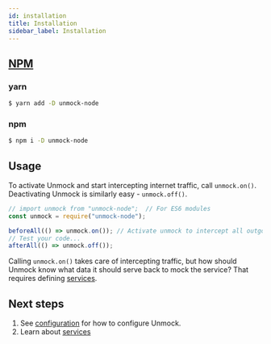 ```yaml
---
id: installation
title: Installation
sidebar_label: Installation
---
```


## [NPM](https://www.npmjs.com)

### yarn

```bash
$ yarn add -D unmock-node
```

### npm

```bash
$ npm i -D unmock-node
```

## Usage

To activate Unmock and start intercepting internet traffic, call `unmock.on()`. Deactivating Unmock is similarly easy - `unmock.off()`.

```javascript
// import unmock from "unmock-node";  // For ES6 modules
const unmock = require("unmock-node");

beforeAll(() => unmock.on()); // Activate unmock to intercept all outgoing traffic
// Test your code...
afterAll(() => unmock.off());
```

Calling `unmock.on()` takes care of intercepting traffic, but how should Unmock know what data it should serve back to mock the service? That requires defining [services](layout.md).

## Next steps

1. See [configuration](configuration.md) for how to configure Unmock.
1. Learn about [services](layout.md)
